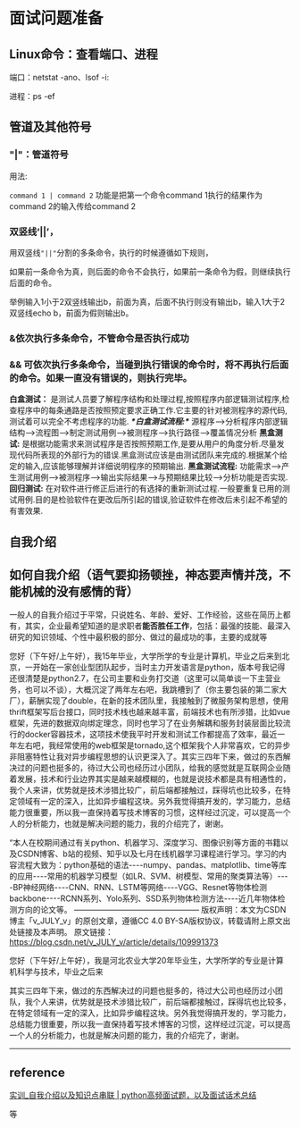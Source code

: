 # 面试问题准备

## Linux命令：查看端口、进程

端口：netstat -ano、lsof -i:

进程：ps -ef

##  管道及其他符号

### "|"：管道符号

用法: 

`command 1 | command 2` 功能是把第一个命令command 1执行的结果作为command 2的输入传给command 2

### 双竖线‘||’，

用双竖线`"||"`分割的多条命令，执行的时候遵循如下规则，

如果前一条命令为真，则后面的命令不会执行，如果前一条命令为假，则继续执行后面的命令。

举例输入1小于2双竖线输出b，前面为真，后面不执行则没有输出b，输入1大于2双竖线echo b，前面为假则输出b。

### &依次执行多条命令，不管命令是否执行成功

### && 可依次执行多条命令，当碰到执行错误的命令时，将不再执行后面的命令。如果一直没有错误的，则执行完毕。





**白盒测试：**
是测试人员要了解程序结构和处理过程,按照程序内部逻辑测试程序,检查程序中的每条通路是否按照预定要求正确工作.它主要的针对被测程序的源代码,测试着可以完全不考虑程序的功能.
***\*白盒测试流程:\****
源程序-->分析程序内部逻辑结构-->流程图-->制定测试用例-->被测程序-->执行路径-->覆盖情况分析
**黑盒测试:**
是根据功能需求来测试程序是否按照预期工作,是要从用户的角度分析.尽量发现代码所表现的外部行为的错误.黑盒测试应该是由测试团队来完成的.根据某个给定的输入,应该能够理解并详细说明程序的预期输出.
**黑盒测试流程:**
功能需求-->产生测试用例-->被测程序-->输出实际结果-->与预期结果比较-->分析功能是否实现.
**回归测试:**
在对软件进行修正后进行的有选择的重新测试过程.一般要重复已用的测试用例.目的是检验软件在更改后所引起的错误,验证软件在修改后未引起不希望的有害效果.

## 自我介绍

## 如何自我介绍（语气要抑扬顿挫，神态要声情并茂，不能机械的没有感情的背）

一般人的自我介绍过于平常，只说姓名、年龄、爱好、工作经验，这些在简历上都有，其实，企业最希望知道的是求职者**能否胜任工作**，包括：最强的技能、最深入研究的知识领域、个性中最积极的部分、做过的最成功的事，主要的成就等

您好（下午好/上午好），我15年毕业，大学所学的专业是计算机，毕业之后来到北京，一开始在一家创业型团队起步，当时主力开发语言是python，版本号我记得还很清楚是python2.7，在公司主要和业务打交道（这里可以简单谈一下主营业务，也可以不谈），大概沉淀了两年左右吧，我跳槽到了（你主要包装的第二家大厂），薪酬实现了double，在新的技术团队里，我接触到了微服务架构思想，使用thrift框架写后台接口，同时技术栈也越来越丰富，前端技术也有所涉猎，比如vue框架，先进的数据双向绑定理念，同时也学习了在业务解耦和服务封装层面比较流行的docker容器技术，这项技术使我平时开发和测试工作都提高了效率，最近一年左右吧，我经常使用的web框架是tornado,这个框架我个人非常喜欢，它的异步非阻塞特性让我对异步编程思想的认识更深入了。其实三四年下来，做过的东西解决过的问题也挺多的，待过大公司也经历过小团队，给我的感觉就是互联网企业随着发展，技术和行业边界其实是越来越模糊的，也就是说技术都是具有相通性的，我个人来讲，优势就是技术涉猎比较广，前后端都接触过，踩得坑也比较多，在特定领域有一定的深入，比如异步编程这块。另外我觉得搞开发的，学习能力，总结能力很重要，所以我一直保持着写技术博客的习惯，这样经过沉淀，可以提高一个人的分析能力，也就是解决问题的能力，我的介绍完了，谢谢。



“本人在校期间通过有关python、机器学习、深度学习、图像识别等方面的书籍以及CSDN博客、b站的视频、知乎以及七月在线机器学习课程进行学习。学习的内容流程大致为：python基础的语法----numpy、pandas、matplotlib、time等库的应用----常用的机器学习模型（如LR、SVM、树模型、常用的聚类算法等）----BP神经网络----CNN、RNN、LSTM等网络----VGG、Resnet等物体检测backbone----RCNN系列、Yolo系列、SSD系列物体检测方法----近几年物体检测方向的论文等。
————————————————
版权声明：本文为CSDN博主「v_JULY_v」的原创文章，遵循CC 4.0 BY-SA版权协议，转载请附上原文出处链接及本声明。
原文链接：https://blog.csdn.net/v_JULY_v/article/details/109991373



您好（下午好/上午好），我是河北农业大学20年毕业生，大学所学的专业是计算机科学与技术，毕业之后来

其实三四年下来，做过的东西解决过的问题也挺多的，待过大公司也经历过小团队，我个人来讲，优势就是技术涉猎比较广，前后端都接触过，踩得坑也比较多，在特定领域有一定的深入，比如异步编程这块。另外我觉得搞开发的，学习能力，总结能力很重要，所以我一直保持着写技术博客的习惯，这样经过沉淀，可以提高一个人的分析能力，也就是解决问题的能力，我的介绍完了，谢谢。



---

## reference

[实训_自我介绍以及知识点串联 | python高频面试题，以及面试话术总结](https://v3u.cn/book/introduce.html)

等